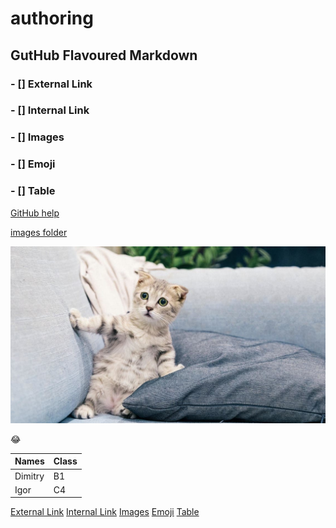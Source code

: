 # authoring
## GutHub Flavoured Markdown

### - [] External Link
### - [] Internal Link
### - [] Images
### - [] Emoji
### - [] Table

[GitHub help](https://help.github.com/en)

[images folder](images)

![cat](https://github.com/MarinDabro/authoring/blob/main/images/4c672ce6-1703-48ed-af3d-a823b6e6753a_16x9_1200x676.jpeg?raw=true)

:joy:

| Names       | Class       |
| ----------- | ----------- |
| Dimitry     | B1          |
| Igor        | C4          |

[External Link](#external-link)
[Internal Link](#internal-link) 
[Images](#images)
[Emoji](emoji)
[Table](table)
